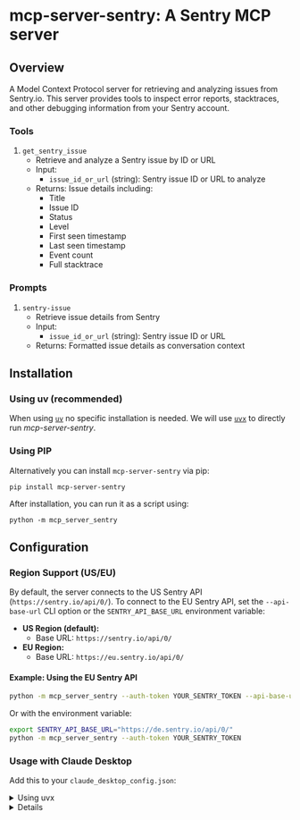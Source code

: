 # mcp-server-sentry: A Sentry MCP server

## Overview

A Model Context Protocol server for retrieving and analyzing issues from Sentry.io. This server provides tools to inspect error reports, stacktraces, and other debugging information from your Sentry account.

### Tools

1. `get_sentry_issue`
   - Retrieve and analyze a Sentry issue by ID or URL
   - Input:
     - `issue_id_or_url` (string): Sentry issue ID or URL to analyze
   - Returns: Issue details including:
     - Title
     - Issue ID
     - Status
     - Level
     - First seen timestamp
     - Last seen timestamp
     - Event count
     - Full stacktrace

### Prompts

1. `sentry-issue`
   - Retrieve issue details from Sentry
   - Input:
     - `issue_id_or_url` (string): Sentry issue ID or URL
   - Returns: Formatted issue details as conversation context

## Installation

### Using uv (recommended)

When using [`uv`](https://docs.astral.sh/uv/) no specific installation is needed. We will
use [`uvx`](https://docs.astral.sh/uv/guides/tools/) to directly run _mcp-server-sentry_.

### Using PIP

Alternatively you can install `mcp-server-sentry` via pip:

```
pip install mcp-server-sentry
```

After installation, you can run it as a script using:

```
python -m mcp_server_sentry
```

## Configuration

### Region Support (US/EU)

By default, the server connects to the US Sentry API (`https://sentry.io/api/0/`).
To connect to the EU Sentry API, set the `--api-base-url` CLI option or the `SENTRY_API_BASE_URL` environment variable:

- **US Region (default):**
  - Base URL: `https://sentry.io/api/0/`
- **EU Region:**
  - Base URL: `https://eu.sentry.io/api/0/`

#### Example: Using the EU Sentry API

```sh
python -m mcp_server_sentry --auth-token YOUR_SENTRY_TOKEN --api-base-url https://de.sentry.io/api/0/
```

Or with the environment variable:

```sh
export SENTRY_API_BASE_URL="https://de.sentry.io/api/0/"
python -m mcp_server_sentry --auth-token YOUR_SENTRY_TOKEN
```

### Usage with Claude Desktop

Add this to your `claude_desktop_config.json`:

<details>
<summary>Using uvx</summary>

```json
"mcpServers": {
  "sentry": {
    "command": "uvx",
    "args": ["mcp-server-sentry", "--auth-token", "YOUR_SENTRY_TOKEN", "--api-base-url", "https://eu.sentry.io/api/0/"]
  }
}
```

</details>

<details>

<details>
<summary>Using docker</summary>

```json
"mcpServers": {
  "sentry": {
    "command": "docker",
    "args": ["run", "-i", "--rm", "mcp/sentry", "--auth-token", "YOUR_SENTRY_TOKEN", "--api-base-url", "https://eu.sentry.io/api/0/"]
  }
}
```

</details>

<details>

<summary>Using pip installation</summary>

```json
"mcpServers": {
  "sentry": {
    "command": "python",
    "args": ["-m", "mcp_server_sentry", "--auth-token", "YOUR_SENTRY_TOKEN", "--api-base-url", "https://eu.sentry.io/api/0/"]
  }
}
```

</details>

### Usage with VS Code

For quick installation, use one of the one-click installation buttons below...

[![Install with UV in VS Code](https://img.shields.io/badge/VS_Code-UV-0098FF?style=flat-square&logo=visualstudiocode&logoColor=white)](https://insiders.vscode.dev/redirect/mcp/install?name=sentry&inputs=%5B%7B%22type%22%3A%22promptString%22%2C%22id%22%3A%22auth_token%22%2C%22description%22%3A%22Sentry%20Auth%20Token%22%2C%22password%22%3Atrue%7D%5D&config=%7B%22command%22%3A%22uvx%22%2C%22args%22%3A%5B%22mcp-server-sentry%22%5D%2C%22env%22%3A%7B%22SENTRY_AUTH_TOKEN%22%3A%22%24%7Binput%3Aauth_token%7D%22%7D%7D) [![Install with UV in VS Code Insiders](https://img.shields.io/badge/VS_Code_Insiders-UV-24bfa5?style=flat-square&logo=visualstudiocode&logoColor=white)](https://insiders.vscode.dev/redirect/mcp/install?name=sentry&inputs=%5B%7B%22type%22%3A%22promptString%22%2C%22id%22%3A%22auth_token%22%2C%22description%22%3A%22Sentry%20Auth%20Token%22%2C%22password%22%3Atrue%7D%5D&config=%7B%22command%22%3A%22uvx%22%2C%22args%22%3A%5B%22mcp-server-sentry%22%5D%2C%22env%22%3A%7B%22SENTRY_AUTH_TOKEN%22%3A%22%24%7Binput%3Aauth_token%7D%22%7D%7D&quality=insiders)

[![Install with Docker in VS Code](https://img.shields.io/badge/VS_Code-Docker-0098FF?style=flat-square&logo=visualstudiocode&logoColor=white)](https://insiders.vscode.dev/redirect/mcp/install?name=sentry&inputs=%5B%7B%22type%22%3A%22promptString%22%2C%22id%22%3A%22auth_token%22%2C%22description%22%3A%22Sentry%20Auth%20Token%22%2C%22password%22%3Atrue%7D%5D&config=%7B%22command%22%3A%22docker%22%2C%22args%22%3A%5B%22run%22%2C%22-i%22%2C%22--rm%22%2C%22mcp%2Fsentry%22%5D%2C%22env%22%3A%7B%22SENTRY_AUTH_TOKEN%22%3A%22%24%7Binput%3Aauth_token%7D%22%7D%7D) [![Install with Docker in VS Code Insiders](https://img.shields.io/badge/VS_Code_Insiders-Docker-24bfa5?style=flat-square&logo=visualstudiocode&logoColor=white)](https://insiders.vscode.dev/redirect/mcp/install?name=sentry&inputs=%5B%7B%22type%22%3A%22promptString%22%2C%22id%22%3A%22auth_token%22%2C%22description%22%3A%22Sentry%20Auth%20Token%22%2C%22password%22%3Atrue%7D%5D&config=%7B%22command%22%3A%22docker%22%2C%22args%22%3A%5B%22run%22%2C%22-i%22%2C%22--rm%22%2C%22mcp%2Fsentry%22%5D%2C%22env%22%3A%7B%22SENTRY_AUTH_TOKEN%22%3A%22%24%7Binput%3Aauth_token%7D%22%7D%7D&quality=insiders)

For manual installation, add the following JSON block to your User Settings (JSON) file in VS Code. You can do this by pressing `Ctrl + Shift + P` and typing `Preferences: Open Settings (JSON)`.

Optionally, you can add it to a file called `.vscode/mcp.json` in your workspace. This will allow you to share the configuration with others.

> Note that the `mcp` key is needed when using the `mcp.json` file.

<details>
<summary>Using uvx</summary>

```json
{
  "mcp": {
    "inputs": [
      {
        "type": "promptString",
        "id": "auth_token",
        "description": "Sentry Auth Token",
        "password": true
      }
    ],
    "servers": {
      "sentry": {
        "command": "uvx",
        "args": ["mcp-server-sentry"],
        "env": {
          "SENTRY_AUTH_TOKEN": "${input:auth_token}"
        }
      }
    }
  }
}
```

</details>

<details>
<summary>Using docker</summary>

```json
{
  "mcp": {
    "inputs": [
      {
        "type": "promptString",
        "id": "auth_token",
        "description": "Sentry Auth Token",
        "password": true
      }
    ],
    "servers": {
      "sentry": {
        "command": "docker",
        "args": ["run", "-i", "--rm", "mcp/sentry"],
        "env": {
          "SENTRY_AUTH_TOKEN": "${input:auth_token}"
        }
      }
    }
  }
}
```

</details>

### Usage with [Zed](https://github.com/zed-industries/zed)

Add to your Zed settings.json:

<details>
<summary>Using uvx</summary>

```json
"context_servers": [
  "mcp-server-sentry": {
    "command": {
      "path": "uvx",
      "args": ["mcp-server-sentry", "--auth-token", "YOUR_SENTRY_TOKEN"]
    }
  }
],
```

</details>

<details>
<summary>Using pip installation</summary>

```json
"context_servers": {
  "mcp-server-sentry": {
    "command": "python",
    "args": ["-m", "mcp_server_sentry", "--auth-token", "YOUR_SENTRY_TOKEN"]
  }
},
```

</details>

## Debugging

You can use the MCP inspector to debug the server. For uvx installations:

```
npx @modelcontextprotocol/inspector uvx mcp-server-sentry --auth-token YOUR_SENTRY_TOKEN
```

Or if you've installed the package in a specific directory or are developing on it:

```
cd path/to/servers/src/sentry
npx @modelcontextprotocol/inspector uv run mcp-server-sentry --auth-token YOUR_SENTRY_TOKEN
```

## License

This MCP server is licensed under the MIT License. This means you are free to use, modify, and distribute the software, subject to the terms and conditions of the MIT License. For more details, please see the LICENSE file in the project repository.
